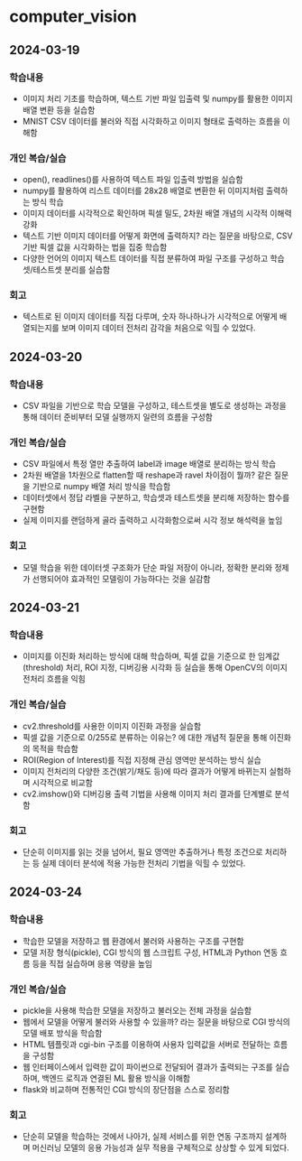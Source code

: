 # computer_vision

## 2024-03-19

### 학습내용
- 이미지 처리 기초를 학습하며, 텍스트 기반 파일 입출력 및 numpy를 활용한 이미지 배열 변환 등을 실습함
- MNIST CSV 데이터를 불러와 직접 시각화하고 이미지 형태로 출력하는 흐름을 이해함

### 개인 복습/실습
- open(), readlines()를 사용하여 텍스트 파일 입출력 방법을 실습함
- numpy를 활용하여 리스트 데이터를 28x28 배열로 변환한 뒤 이미지처럼 출력하는 방식 학습
- 이미지 데이터를 시각적으로 확인하며 픽셀 밀도, 2차원 배열 개념의 시각적 이해력 강화
- 텍스트 기반 이미지 데이터를 어떻게 화면에 출력하지? 라는 질문을 바탕으로, CSV 기반 픽셀 값을 시각화하는 법을 집중 학습함
- 다양한 언어의 이미지 텍스트 데이터를 직접 분류하여 파일 구조를 구성하고 학습셋/테스트셋 분리를 실습함

### 회고
- 텍스트로 된 이미지 데이터를 직접 다루며, 숫자 하나하나가 시각적으로 어떻게 배열되는지를 보며 이미지 데이터 전처리 감각을 처음으로 익힐 수 있었다.

## 2024-03-20

### 학습내용
- CSV 파일을 기반으로 학습 모델을 구성하고, 테스트셋을 별도로 생성하는 과정을 통해 데이터 준비부터 모델 실행까지 일련의 흐름을 구성함

### 개인 복습/실습
- CSV 파일에서 특정 열만 추출하여 label과 image 배열로 분리하는 방식 학습
- 2차원 배열을 1차원으로 flatten할 때 reshape과 ravel 차이점이 뭘까? 같은 질문을 기반으로 numpy 배열 처리 방식을 학습함
- 데이터셋에서 정답 라벨을 구분하고, 학습셋과 테스트셋을 분리해 저장하는 함수를 구현함
- 실제 이미지를 랜덤하게 골라 출력하고 시각화함으로써 시각 정보 해석력을 높임

### 회고
- 모델 학습을 위한 데이터셋 구조화가 단순 파일 저장이 아니라, 정확한 분리와 정제가 선행되어야 효과적인 모델링이 가능하다는 것을 실감함

## 2024-03-21

### 학습내용
- 이미지를 이진화 처리하는 방식에 대해 학습하며,
  픽셀 값을 기준으로 한 임계값(threshold) 처리, ROI 지정, 디버깅용 시각화 등 실습을 통해 OpenCV의 이미지 전처리 흐름을 익힘

### 개인 복습/실습
- cv2.threshold를 사용한 이미지 이진화 과정을 실습함
- 픽셀 값을 기준으로 0/255로 분류하는 이유는? 에 대한 개념적 질문을 통해 이진화의 목적을 학습함
- ROI(Region of Interest)를 직접 지정해 관심 영역만 분석하는 방식 실습
- 이미지 전처리의 다양한 조건(밝기/채도 등)에 따라 결과가 어떻게 바뀌는지 실험하며 시각적으로 비교함
- cv2.imshow()와 디버깅용 출력 기법을 사용해 이미지 처리 결과를 단계별로 분석함

### 회고
- 단순히 이미지를 읽는 것을 넘어서,
  필요 영역만 추출하거나 특정 조건으로 처리하는 등 실제 데이터 분석에 적용 가능한 전처리 기법을 익힐 수 있었다.

## 2024-03-24

### 학습내용
- 학습한 모델을 저장하고 웹 환경에서 불러와 사용하는 구조를 구현함
- 모델 저장 형식(pickle), CGI 방식의 웹 스크립트 구성, HTML과 Python 연동 흐름 등을 직접 실습하며 응용 역량을 높임

### 개인 복습/실습
- pickle을 사용해 학습한 모델을 저장하고 불러오는 전체 과정을 실습함
- 웹에서 모델을 어떻게 불러와 사용할 수 있을까? 라는 질문을 바탕으로 CGI 방식의 모델 배포 방식을 학습함
- HTML 템플릿과 cgi-bin 구조를 이용하여 사용자 입력값을 서버로 전달하는 흐름을 구성함
- 웹 인터페이스에서 입력한 값이 파이썬으로 전달되어 결과가 출력되는 구조를 실습하며, 백엔드 로직과 연결된 ML 활용 방식을 이해함
- flask와 비교하며 전통적인 CGI 방식의 장단점을 스스로 정리함

### 회고
- 단순히 모델을 학습하는 것에서 나아가,
  실제 서비스를 위한 연동 구조까지 설계하며 머신러닝 모델의 응용 가능성과 실무 적용을 구체적으로 상상할 수 있게 되었다.

